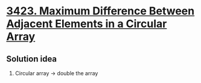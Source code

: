 # [3423. Maximum Difference Between Adjacent Elements in a Circular Array](https://leetcode.com/problems/maximum-difference-between-adjacent-elements-in-a-circular-array/description/)

## Solution idea
1. Circular array -> double the array